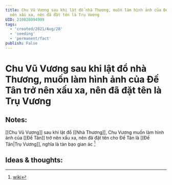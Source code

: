 ```yaml
---
title: Chu Vũ Vương sau khi lật đổ nhà Thương, muốn làm hình ảnh của Đế Tân trở
  nên xấu xa, nên đã đặt tên là Trụ Vương
UID: 210828094909
tags:
  - 'created/2021/Aug/28'
  - 'seeding'
  - 'permanent/fact'
publish: False
---
```

# Chu Vũ Vương sau khi lật đổ nhà Thương, muốn làm hình ảnh của Đế Tân trở nên xấu xa, nên đã đặt tên là Trụ Vương

## Notes:
[[Chu Vũ Vương]] sau khi lật đổ [[Nhà Thương]], Chu Vương muốn làm hình ảnh của [[Đế Tân]] trở nên xấu xa, nên đã đặt tên cho Đế Tân là [[Đế Tân|Trụ Vương]], nghĩa là tàn bạo gian ác [^1]

## Ideas & thoughts:

[^1]: [wiki](https://vi.wikipedia.org/wiki/Tr%E1%BB%A5_V%C6%B0%C6%A1ng)